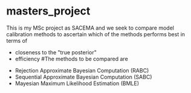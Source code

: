 # masters_project
This is my MSc project as SACEMA and we seek to compare model calibration methods to ascertain which of the methods performs best in terms of 
  - closeness to the "true posterior"
  - efficiency
#The methods to be compared are 
  * Rejection Approximate Bayesian Computation (RABC)
  * Sequential Approximate Bayesian Computation (SABC)
  * Mayesian Maximum Likelihood Estimation (BMLE)
